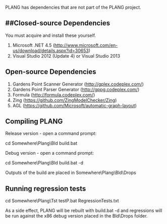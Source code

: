 PLANG has dependencies that are not part of the PLANG project.

##Closed-source Dependencies
----------------------------------------------------------
You must acquire and install these yourself.

1. Microsoft .NET 4.5 (http://www.microsoft.com/en-us/download/details.aspx?id=30653)  
2. Visual Studio 2012 (Update 4) or Visual Studio 2013  

Open-source Dependencies
----------------------------------------------------------

1. Gardens Point Scanner Generator (http://gplex.codeplex.com/)
2. Gardens Point Parser Generator (http://gppg.codeplex.com/)
3. Formula (http://formula.codeplex.com/)
4. Zing (https://github.com/ZingModelChecker/Zing)
5. AGL (https://github.com/Microsoft/automatic-graph-layout)

Compiling PLANG
----------------------------------------------------------
Release version - open a command prompt:

cd Somewhere\Plang\Bld
build.bat

Debug version - open a command prompt:

cd Somewhere\Plang\Bld
build.bat -d

Outputs of the build are placed in Somewhere\Plang\Bld\Drops

Running regression tests
----------------------------------------------------------
cd Somewhere\Plang\Tst
testP.bat RegressionTests.txt

As a side effect, PLANG will be rebuilt with build.bat -d and
regressions will be run against the x86 debug version placed in the Bld\Drops folder.